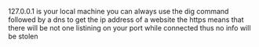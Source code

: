 127.0.0.1 is your local machine 
you can always use the dig command followed by a dns to get the ip address of a website
the https means that there will be not one listining on your port while connected thus no info will be stolen
